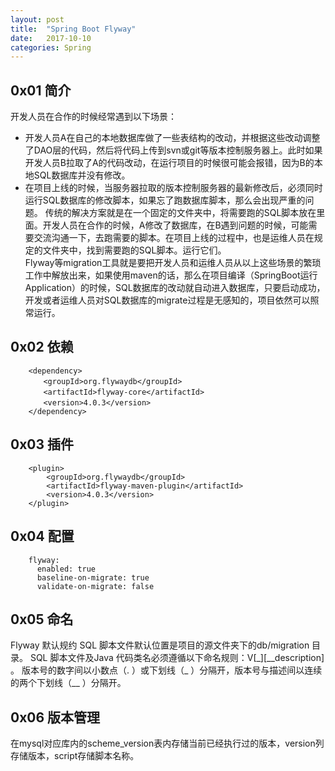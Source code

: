 ```yaml
---
layout: post
title:  "Spring Boot Flyway"
date:   2017-10-10
categories: Spring
---
```


## 0x01 简介
开发人员在合作的时候经常遇到以下场景：<br>
* 开发人员A在自己的本地数据库做了一些表结构的改动，并根据这些改动调整了DAO层的代码，然后将代码上传到svn或git等版本控制服务器上。此时如果开发人员B拉取了A的代码改动，在运行项目的时候很可能会报错，因为B的本地SQL数据库并没有修改。
* 在项目上线的时候，当服务器拉取的版本控制服务器的最新修改后，必须同时运行SQL数据库的修改脚本，如果忘了跑数据库脚本，那么会出现严重的问题。
传统的解决方案就是在一个固定的文件夹中，将需要跑的SQL脚本放在里面。开发人员在合作的时候，A修改了数据库，在B遇到问题的时候，可能需要交流沟通一下，去跑需要的脚本。在项目上线的过程中，也是运维人员在规定的文件夹中，找到需要跑的SQL脚本。运行它们。<br>
Flyway等migration工具就是要把开发人员和运维人员从以上这些场景的繁琐工作中解放出来，如果使用maven的话，那么在项目编译（SpringBoot运行Application）的时候，SQL数据库的改动就自动进入数据库，只要启动成功，开发或者运维人员对SQL数据库的migrate过程是无感知的，项目依然可以照常运行。

## 0x02 依赖

		<dependency>
		　　<groupId>org.flywaydb</groupId>
		　　<artifactId>flyway-core</artifactId>
		　　<version>4.0.3</version>
		</dependency>

## 0x03 插件

		<plugin>
			<groupId>org.flywaydb</groupId>
			<artifactId>flyway-maven-plugin</artifactId>
			<version>4.0.3</version>
		</plugin>

## 0x04 配置

		flyway:
		  enabled: true
		  baseline-on-migrate: true
		  validate-on-migrate: false
		  
## 0x05 命名
Flyway 默认规约 SQL 脚本文件默认位置是项目的源文件夹下的db/migration 目录。 
SQL 脚本文件及Java 代码类名必须遵循以下命名规则：V[\_][\_\_description] 。
版本号的数字间以小数点（. ）或下划线（_ ）分隔开，版本号与描述间以连续的两个下划线（\_\_ ）分隔开。

## 0x06 版本管理
在mysql对应库内的scheme_version表内存储当前已经执行过的版本，version列存储版本，script存储脚本名称。